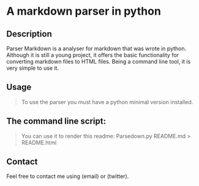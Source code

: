 A markdown parser in python
==============================

## Description
Parser Markdown is a analyser for markdown that was wrote in python. Although it is still a young project, it offers the basic functionality for converting markdown files to HTML files. Being a command line tool, it is very simple to use it.

## Usage
> To use the parser you must have a python minimal version installed.

## The command line script:
> You can use it to render this readme:
> Parsedown.py README.md > README.html

## Contact
Feel free to contact me using (email) or (twitter).